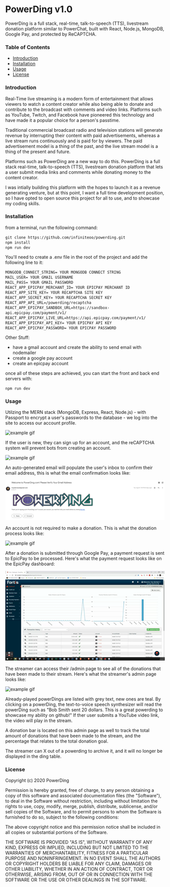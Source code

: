 # PowerDing v1.0

PowerDing is a full stack, real-time, talk-to-speech (TTS), livestream donation platform similar to PowerChat, built with React, Node.js, MongoDB, Google Pay, and protected by ReCAPTCHA.

### Table of Contents

- [Introduction](#introduction)
- [Installation](#installation)
- [Usage](#usage)
- [License](#license)

### Introduction

Real-Time live streaming is a modern form of entertainment that allows viewers to watch a content creator while also being able to donate and contribute to the broadcast with comments and video links. Platforms such as YouTube, Twitch, and Facebook have pioneered this technology and have made it a popular choice for a person's passtime.

Traditional commercial broadcast radio and television stations will generate revenue by interrupting their content with paid advertisements, whereas a live stream runs continuously and is paid for by viewers. The paid advertisement model is a thing of the past, and the live stream model is a thing of the present and future.

Platforms such as PowerDing are a new way to do this. PowerDing is a full stack real-time, talk-to-speech (TTS), livestream donation platform that lets a user submit media links and comments while donating money to the content creator.

I was intially building this platform with the hopes to launch it as a revenue generating venture, but at this point, I want a full time development position, so I have opted to open source this project for all to use, and to showcase my coding skills.

### Installation

from a terminal, run the following command:

```
git clone https://github.com/infiniteoo/powerding.git
npm install
npm run dev
```

You'll need to create a .env file in the root of the project and add the following line to it:

```
MONGODB_CONNECT_STRING= YOUR MONGODB CONNECT STRING
MAIL_USER= YOUR GMAIL USERNAME
MAIL_PASS= YOUR GMAIL PASSWORD
REACT_APP_EPICPAY_MERCHANT_ID= YOUR EPICPAY MERCHANT ID
REACT_APP_SITE_KEY= YOUR RECAPTCHA SITE KEY
REACT_APP_SECRET_KEY= YOUR RECAPTCHA SECRET KEY
REACT_APP_API_URL=/powerding/recaptcha
REACT_APP_EPICPAY_SANDBOX_URL=https://sandbox-api.epicpay.com/payment/v1/
REACT_APP_EPICPAY_LIVE_URL=https://api.epicpay.com/payment/v1/
REACT_APP_EPICPAY_API_KEY= YOUR EPICPAY API KEY
REACT_APP_EPICPAY_PASSWORD= YOUR EPICPAY PASSWORD
```

Other Stuff:

- have a gmail account and create the ability to send email with nodemailer
- create a google pay account
- create an epicpay account

once all of these steps are achieved, you can start the front and back end servers with:

```
npm run dev
```

### Usage

Utilzing the MERN stack (MongoDB, Express, React, Node.js) - with Passport to encrypt a user's passwords to the database - we log into the site to access our account profile.

![example gif](/src/assets/powerding_login_page.gif)

If the user is new, they can sign up for an account, and the reCAPTCHA system will prevent bots from creating an account.

![example gif](/src/assets/powerding_signup_page.gif)

An auto-generated email will populate the user's inbox to confirm their email address, this is what the email confirmation looks like:

![example pic](/src/assets/powerding_email_confirmation.PNG)

An account is not required to make a donation. This is what the donation process looks like:

![example gif](/src/assets/powerding_donation_page.gif)

After a donation is submitted through Google Pay, a payment request is sent to EpicPay to be processed. Here's what the payment request looks like on the EpicPay dashboard:

![example gif](/src/assets/powerding_epicpay_dashboard.gif)

The streamer can access their /admin page to see all of the donations that have been made to their stream. Here's what the streamer's admin page looks like:

![example gif](/src/assets/powerding_admin_page.gif)

Already-played powerDings are listed with grey text, new ones are teal. By clicking on a powerDing, the text-to-voice speech synthesizer will read the powerDing such as "Bob Smith sent 20 dollars. This is a great powerding to showcase my ability on github!" If ther user submits a YouTube video link, the video will play in the stream.

A donation bar is located on this admin page as well to track the total amount of donations that have been made to the stream, and the percentage that relates to the total donation goal.

The streamer can X out of a powerding to archive it, and it will no longer be displayed in the ding table.

### License

Copyright (c) 2020 PowerDing

Permission is hereby granted, free of charge, to any person obtaining a copy
of this software and associated documentation files (the "Software"), to deal
in the Software without restriction, including without limitation the rights
to use, copy, modify, merge, publish, distribute, sublicense, and/or sell
copies of the Software, and to permit persons to whom the Software is
furnished to do so, subject to the following conditions:

The above copyright notice and this permission notice shall be included in all
copies or substantial portions of the Software.

THE SOFTWARE IS PROVIDED "AS IS", WITHOUT WARRANTY OF ANY KIND, EXPRESS OR
IMPLIED, INCLUDING BUT NOT LIMITED TO THE WARRANTIES OF MERCHANTABILITY,
FITNESS FOR A PARTICULAR PURPOSE AND NONINFRINGEMENT. IN NO EVENT SHALL THE
AUTHORS OR COPYRIGHT HOLDERS BE LIABLE FOR ANY CLAIM, DAMAGES OR OTHER
LIABILITY, WHETHER IN AN ACTION OF CONTRACT, TORT OR OTHERWISE, ARISING FROM,
OUT OF OR IN CONNECTION WITH THE SOFTWARE OR THE USE OR OTHER DEALINGS IN THE
SOFTWARE.
